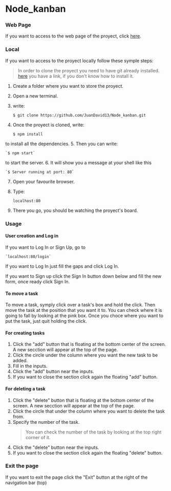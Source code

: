 # Node_kanban

### Web Page
If you want to access to the web page of the proyect, click [here](https://node-kanban.herokuapp.com/).

### Local
If you want to access to the proyect locally follow these symple steps:

> In order to clone the proyect you need to have git already installed.
> [here](https://www.youtube.com/watch?v=MFtsLRphqDM&ab_channel=TheNetNinja) you have a link, if you don't know how to install it.

1. Create a folder where you want to store the proyect.
2. Open a new terminal.
3. write:

    `$ git clone https://github.com/JuanDavid13/Node_kanban.git`
    
4. Once the proyect is cloned, write:

    `$ npm install`

to install all the dependencies.
5. Then you can write:

    `$ npm start`

to start the server.
6. It will show you a message at your shell like this

    `$ Server running at port: 80`
    
7. Open your favourite browser.
8. Type:

    `localhost:80`
    
9. There you go, you should be watching the proyect's board.

### Usage

#### User creation and Log in
If you want to Log In or Sign Up, go to

    `localhost:80/login`

If you want to Log In just fill the gaps and click Log In.

If you want to Sign up click the Sign In button down below and fill the new form, once ready click Sign In.


#### To move a task
To move a task, symply click over a task's box and hold the click. Then move the task at the position that you want it to.
You can check where it is going to fall by looking at the pink box.
Once you choce where you want to put the task, just quit holding the click.

#### For creating tasks
1. Click the "add" button that is floating at the bottom center of the screen.
A new secction will appear at the top of the page.
2. Click the circle under the column where you want the new task to be added.
3. Fill in the inputs.
4. Click the "add" button near the inputs.
5. If you want to close the section click again the floating "add" button.

#### For deleting a task
1. Click the "delete" button that is floating at the bottom center of the screen.
A new secction will appear at the top of the page.
2. Click the circle that under the column where you want to delete the task from.
3. Specify the number of the task.
    > You can check the number of the task by looking at the top right corner of it.
4. Click the "delete" button near the inputs.
5. If you want to close the section click again the floating "delete" button.

### Exit the page
If you want to exit the page click the "Exit" button at the right of the navigation bar (top)
